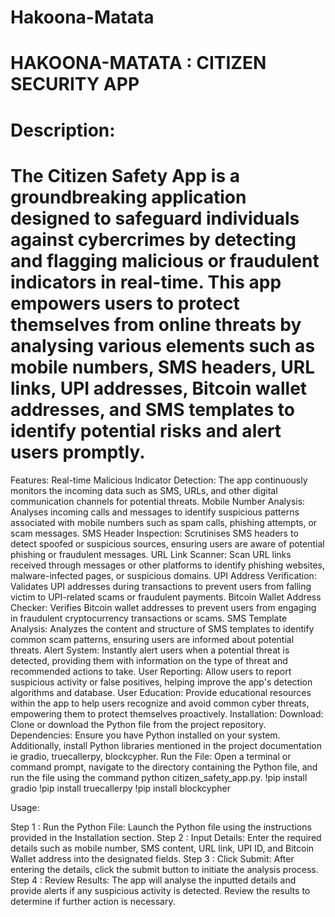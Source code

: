# Hakoona-Matata
# HAKOONA-MATATA : CITIZEN SECURITY APP
# Description:
# The Citizen Safety App is a groundbreaking application designed to safeguard individuals against cybercrimes by detecting and flagging malicious or fraudulent indicators in real-time. This app empowers users to protect themselves from online threats by analysing various elements such as mobile numbers, SMS headers, URL links, UPI addresses, Bitcoin wallet addresses, and SMS templates to identify potential risks and alert users promptly.

Features:
Real-time Malicious Indicator Detection: The app continuously monitors the incoming data such as SMS, URLs, and other digital communication channels for potential threats.
Mobile Number Analysis: Analyses incoming calls and messages to identify suspicious patterns associated with mobile numbers such as spam calls, phishing attempts, or scam messages.
SMS Header Inspection: Scrutinises SMS headers to detect spoofed or suspicious sources, ensuring users are aware of potential phishing or fraudulent messages.
URL Link Scanner: Scan URL links received through messages or other platforms to identify phishing websites, malware-infected pages, or suspicious domains.
UPI Address Verification: Validates UPI addresses during transactions to prevent users from falling victim to UPI-related scams or fraudulent payments.
Bitcoin Wallet Address Checker: Verifies Bitcoin wallet addresses to prevent users from engaging in fraudulent cryptocurrency transactions or scams.
SMS Template Analysis: Analyzes the content and structure of SMS templates to identify common scam patterns, ensuring users are informed about potential threats.
Alert System: Instantly alert users when a potential threat is detected, providing them with information on the type of threat and recommended actions to take.
User Reporting: Allow users to report suspicious activity or false positives, helping improve the app's detection algorithms and database.
 User Education: Provide educational resources within the app to help users recognize and avoid common cyber threats, empowering them to protect themselves proactively.
Installation:
Download: Clone or download the Python file from the project repository.
Dependencies: Ensure you have Python installed on your system. Additionally, install Python libraries mentioned in the project documentation ie gradio, truecallerpy, blockcypher.
Run the File: Open a terminal or command prompt, navigate to the directory containing the Python file, and run the file using the command python citizen_safety_app.py.
!pip install gradio
!pip install truecallerpy
!pip install blockcypher







Usage:


Step 1 : Run the Python File: Launch the Python file using the instructions provided in the Installation section.
Step 2 : Input Details: Enter the required details such as mobile number, SMS content, URL link, UPI ID, and Bitcoin Wallet address into the designated fields.
Step 3 : Click Submit: After entering the details, click the submit button to initiate the analysis process.
Step 4 : Review Results: The app will analyse the inputted details and provide alerts if any suspicious activity is detected. Review the results to determine if further action is necessary.


